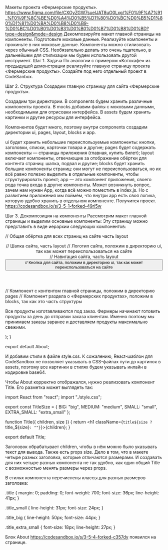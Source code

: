 Макеты проекта «Фермерские продукты».
https://www.figma.com/file/CXOyZGW7suelJAT8uO0Lxg/%F0%9F%A7%91_%F0%9F%8C%BE%D0%A4%D0%B5%D1%80%D0%BC%D0%B5%D1%80%D1%81%D0%BA%D0%B8%D0%B9-%D0%BC%D0%B0%D0%B3%D0%B0%D0%B7%D0%B8%D0%BD?type=design&mode=design
Декомпозируйте макет главной страницы на компоненты.
Подготовьте моковые данные.
Реализуйте компоненты и прокиньте в них моковые данные.
Компоненты можно стилизовать через обычный CSS. Необязательно делать это очень тщательно, в дальнейшем для стилизации мы будем использовать другой инструмент.
Шаг 1. Задача
По аналогии с примером «Котокафе» из предыдущей демонстрации реализуйте главную страницу проекта «Фермерские продукты». Создайте под него отдельный проект в CodeSanbox.

Шаг 2. Структура
Создадим главную страницу для сайта «Фермерские продукты».

Создадим три директории. В components будем хранить различные компоненты проекта. В mocks добавим файлы с моковыми данными, необходимыми для отрисовки интерфейса. В assets будем хранить картинки и другие ресурсы для интерфейса.

Компонентов будет много, поэтому внутри components создадим директории ui, pages, layout, blocks и app.

ui будет хранить небольшие переиспользуемые компоненты: кнопки, заголовки, списки, карточки товара и другие;
pages будет содержать компоненты — страницы приложения (главная, купить билет);
layout включает компоненты, отвечающие за отображение обёртки для контента страниц: шапка, подвал и другие;
blocks будет хранить большие компоненты страниц: они могут не переиспользоваться, но их всё равно полезно выделить в отдельные компоненты, чтобы структурировать проект;
app — это компонент приложения, своего рода точка входа в другие компоненты. Может возникнуть вопрос, зачем нам нужен App, когда всё можно поместить в index.js. Но с развитием приложения мы поймём, что внутри app есть своя логика, которую удобно хранить в отдельном компоненте.
Получится проект. https://codesandbox.io/s/3-5-1-forked-49ri5w

Шаг 3. Декомпозиция на компоненты
Рассмотрим макет главной страницы и выделим основные компоненты:
Эту страницу можно представить в виде иерархии следующих компонентов:

<PageWrpapeer> // Общая обёртка для всех страниц на сайте часть layout

  <Header> // Шапка сайта, часть layout
    <Logo /> // Логотип сайта, положим в директорию ui, так как может переиспользоваться на сайте
    <Nav> // Навигация сайта, часть layout
      <Button /> // Кнопка для сайта, положим в директорию ui, так как может переиспользоваться на сайте
    </Nav>
  </Header>
  <MainPage> // Компонент с контентом главной страницы, положим в директорию pages
    <About> // Компонент раздела о «Фермерских продуктах», положим в blocks, так как это часть структуры
      <Title /> // Компонент заголовок, положим в директорию ui так как может переиспользоваться на сайте
    </About>
    <FeaturesList> // Компонент раздела преимущества, положим в blocks так как это часть структуры
      <Title /> // Компонент-заголовок, положим в директорию ui, так как может переиспользоваться на сайте
      <FeatureCard1 /> // Компонент карточки преимущества, положим в директорию ui, так как может переиспользоваться на сайте
      <FeatureCard2 />
      ...
      <FeatureCardN />
      <Button /> // Кнопка для сайта, положим в директорию ui, так как может переиспользоваться на сайте
    </FeaturesList>
  </MainPage>
  <Footer> // Подвал сайта, часть layout
    <Logo /> // Логотип сайта, положим в директорию ui, так как может переиспользоваться на сайте
  </Footer>
</PageWrpapeer>

Создадим в проекте пустые заглушки для этих компонентов.
https://codesandbox.io/s/3-5-2-forked-7fdqxj

Шаг 4. Вёрстка layout
Сверстаем layout и подключим его в App. Первым делом создадим в '/src/components/app' файл style.css и подключим его в App. Внутри style.css зададим стили для <body> и <html>:

@import url("https://fonts.googleapis.com/css2?family=Inter:wght@400;700&display=swap");

html {
height: 100%;
}

body,
html {
margin: 0;
}

body {
position: relative;
min-height: 100%;
font-family: "Inter", "Arial", sans-serif;
font-size: 18px;
line-height: 27px;
font-weight: 400;
color: #333333;
}

Теперь сверстаем компоненты из директории layout. Пока не будем думать о динамических элементах или данных, просто добавим в компоненты layout статичную разметку и CSS-файлы со стилями. Например, PageWrapper — это общая обёртка страницы, он должен содержать шапку, подвал и саму страницу — в нашем случае главную страницу. Поэтому он будет выглядеть так:

import React from "react";
import Header from "/src/components/layout/header/header";
import Footer from "/src/components/layout/footer/footer";
import MainPage from "/src/components/pages/main-page/main-page";
import "./style.css";

// Обёртка для контента страниц
function PageWrapper() {
return (
<>

<Header />
<main className="page-wrapper__main">
<MainPage />
</main>
<Footer />
</>
);
}

export default PageWrapper;

В файле style.css можно указать стили для CSS-класса page-wrapper\_\_main:

.page-wrapper\_\_main {
width: 1280px;
margin: 0 auto;
padding-bottom: 80px;
}

Чтобы имена классов не пересекались, мы начинаем их имя с названия компонента, в данном случае page-wrapper. Затем через \_\_ указываем элемент внутри компонента, для которого создан класс.

Далее так же реализуем компонент Header:

import React from "react";
import Logo from "/src/components/ui/logo/logo";
import Nav from "/src/components/layout/nav/nav";
import "./style.css";

function Header() {
return (

<header className="header">
<Logo />
<Nav />
</header>
);
}

export default Header;

А также стили для него:
.header {
display: flex;
padding-left: 90px;
padding-right: 90px;
width: 1280px;
margin: 0 auto;
position: relative;
height: 80px;
padding-top: 0;
padding-bottom: 0;
justify-content: space-between;
background-color: #ffffff;
box-shadow: 0 10px 20px rgba(0, 0, 0, 0.04), 0 2px 6px rgba(0, 0, 0, 0.04),
0 0 1px rgba(0, 0, 0, 0.04);
align-items: center;
z-index: 5;
box-sizing: border-box;
}

По аналогии можно создать и написать стили для всех компонентов директории layout, а также использующихся в layout компонентов Button и Logo. В результате
https://codesandbox.io/s/3-5-3-forked-z1debw?file=/src/components/app/app.jsx

, если подключить PageWrapper в App, то будет выведена страница с шапкой и подвалом, но пока без контента.

Шаг 5. Вёрстка блока About

Начнём создавать контент страницы с блока About. Сначала вставим пока пустой компонент About в разметку MainPage:

import React from "react";
import About from "/src/components/blocks/about/about";

function MainPage() {
return (
<>
<About />
</>
);
}

export default MainPage;

Теперь создадим разметку для самого about:

import React from "react";
import Title, { TitleSize } from "/src/components/ui/title/title";
import "./style.css";

function About() {
return (

<section className="about">
<Title size={TitleSize.BIG}>
Магазин фермерских продуктов с доставкой
</Title>
<p>
Все продукты изготавливаются под заказ. Фермеры начинают готовить
продукты за день до отправки заказа клиентам. Именно поэтому мы
принимаем заказы заранее и доставляем продукты максимально свежими.
</p>
</section>
);
}

export default About;

И добавим стили в файле style.css. К сожалению, React-шаблон для CodeSandbox не позволяет указывать в CSS-файлах пути до картинок в assets, поэтому все картинки в стилях будем указывать инлайн в кодировке base64.

Чтобы About корректно отображался, нужно реализовать компонент Title. Его разметка может выглядеть так:

import React from "react";
import "./style.css";

export const TitleSize = {
BIG: "big",
MEDIUM: "medium",
SMALL: "small",
EXTRA_SMALL: "extra_small"
};

function Title({ children, size }) {
return <h1 className={`title${size ?` title\_\${size}`: ""}`}>{children}</h1>;
}

export default Title;

Заголовок обрабатывает children, чтобы в нём можно было указывать текст для вывода. Также есть props size. Дело в том, что в макете четыре разных заголовка, которые отличаются размерами. И создавать для них четыре разных компонента не так удобно, как один общий Title с возможностью менять размеры через props.

В стилях компонента перечислены классы для разных размеров заголовка:

.title {
margin: 0;
padding: 0;
font-weight: 700;
font-size: 36px;
line-height: 41px;
}

.title_small {
line-height: 31px;
font-size: 24px;
}

.title_big {
line-height: 50px;
font-size: 44px;
}

.title_extra_small {
font-size: 18px;
line-height: 27px;
}

Блок About
https://codesandbox.io/s/3-5-4-forked-c357dy
появился на странице.
